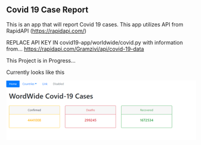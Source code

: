 <h2>Covid 19 Case Report </h2>

This is an app that will report Covid 19 cases. This app utilizes API from RapidAPI (https://rapidapi.com/)

REPLACE API KEY IN covid19-app/worldwide/covid.py with information from...
https://rapidapi.com/Gramzivi/api/covid-19-data

This Project is in Progress...

Currently looks like this 

![Image description](https://github.com/saiherng/covid19-app/blob/master/Cases.PNG)
